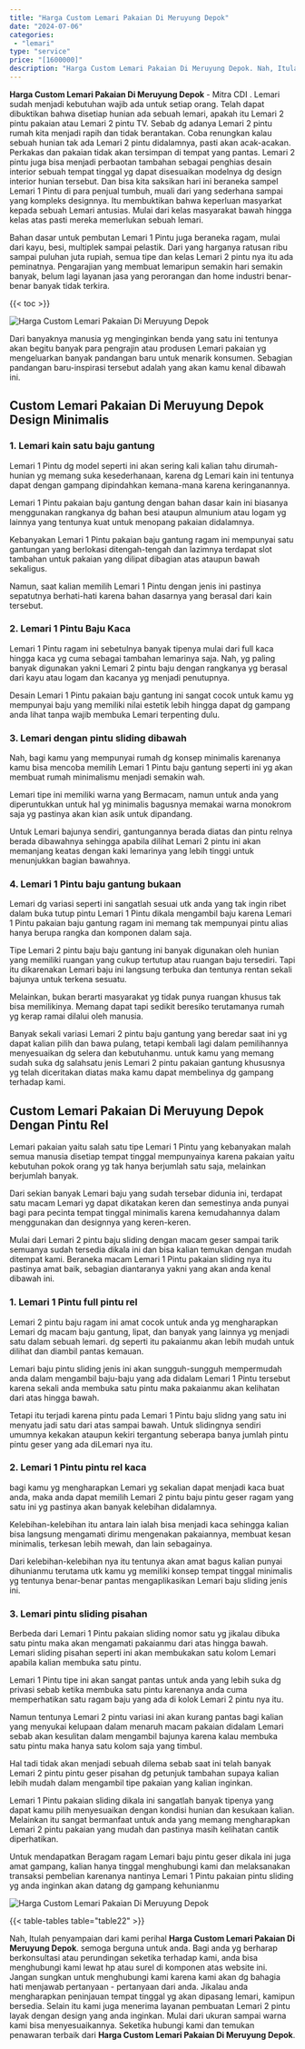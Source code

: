 ```yaml
---
title: "Harga Custom Lemari Pakaian Di Meruyung Depok"
date: "2024-07-06"
categories:
 - "lemari"
type: "service"
price: "[1600000]"
description: "Harga Custom Lemari Pakaian Di Meruyung Depok. Nah, Itulah penyampaian dari kami perihal **Harga Custom Lemari Pakaian Di Meruyung Depok**. semoga berguna un..."
---
```


**Harga Custom Lemari Pakaian Di Meruyung Depok** - Mitra CDI . Lemari sudah menjadi kebutuhan wajib ada untuk setiap orang. Telah dapat dibuktikan bahwa disetiap hunian ada sebuah lemari, apakah itu Lemari 2 pintu pakaian atau Lemari 2 pintu TV. Sebab dg adanya Lemari 2 pintu rumah kita menjadi rapih dan tidak berantakan. Coba renungkan kalau sebuah hunian tak ada Lemari 2 pintu didalamnya, pasti akan acak-acakan. Perkakas dan pakaian tidak akan tersimpan di tempat yang pantas. Lemari 2 pintu juga bisa menjadi perbaotan tambahan sebagai penghias desain interior sebuah tempat tinggal yg dapat disesuaikan modelnya dg design interior hunian tersebut. Dan bisa kita saksikan hari ini beraneka sampel Lemari 1 Pintu di para penjual tumbuh, muali dari yang sederhana sampai yang kompleks designnya. Itu membuktikan bahwa keperluan masyarkat kepada sebuah Lemari antusias. Mulai dari kelas masyarakat bawah hingga kelas atas pasti mereka memerlukan sebuah lemari.

Bahan dasar untuk pembutan Lemari 1 Pintu juga beraneka ragam, mulai dari kayu, besi, multiplek sampai pelastik. Dari yang harganya ratusan ribu sampai puluhan juta rupiah, semua tipe dan kelas Lemari 2 pintu nya itu ada peminatnya. Pengarajian yang membuat lemaripun semakin hari semakin banyak, belum lagi layanan jasa yang perorangan dan home industri benar-benar banyak tidak terkira.

{{< toc >}}

![Harga Custom Lemari Pakaian Di Meruyung Depok](/images/mebel/lemari-umum-030.jpg)

Dari banyaknya manusia yg menginginkan benda yang satu ini tentunya akan begitu banyak para pengrajin atau produsen Lemari pakaian yg mengeluarkan banyak pandangan baru untuk menarik konsumen. Sebagian pandangan baru-inspirasi tersebut adalah yang akan kamu kenal dibawah ini.

## Custom Lemari Pakaian Di Meruyung Depok Design Minimalis

### 1\. Lemari kain satu baju gantung

Lemari 1 Pintu dg model seperti ini akan sering kali kalian tahu dirumah-hunian yg memang suka kesederhanaan, karena dg Lemari kain ini tentunya dapat dengan gampang dipindahkan kemana-mana karena keringanannya.

Lemari 1 Pintu pakaian baju gantung dengan bahan dasar kain ini biasanya menggunakan rangkanya dg bahan besi ataupun almunium atau logam yg lainnya yang tentunya kuat untuk menopang pakaian didalamnya.

Kebanyakan Lemari 1 Pintu pakaian baju gantung ragam ini mempunyai satu gantungan yang berlokasi ditengah-tengah dan lazimnya terdapat slot tambahan untuk pakaian yang dilipat dibagian atas ataupun bawah sekaligus.

Namun, saat kalian memilih Lemari 1 Pintu dengan jenis ini pastinya sepatutnya berhati-hati karena bahan dasarnya yang berasal dari kain tersebut.

### 2\. Lemari 1 Pintu Baju Kaca

Lemari 1 Pintu ragam ini sebetulnya banyak tipenya mulai dari full kaca hingga kaca yg cuma sebagai tambahan lemarinya saja. Nah, yg paling banyak digunakan yakni Lemari 2 pintu baju dengan rangkanya yg berasal dari kayu atau logam dan kacanya yg menjadi penutupnya.

Desain Lemari 1 Pintu pakaian baju gantung ini sangat cocok untuk kamu yg mempunyai baju yang memiliki nilai estetik lebih hingga dapat dg gampang anda lihat tanpa wajib membuka Lemari terpenting dulu.

### 3\. Lemari dengan pintu sliding dibawah

Nah, bagi kamu yang mempunyai rumah dg konsep minimalis karenanya kamu bisa mencoba memilih Lemari 1 Pintu baju gantung seperti ini yg akan membuat rumah minimalismu menjadi semakin wah.

Lemari tipe ini memiliki warna yang Bermacam, namun untuk anda yang diperuntukkan untuk hal yg minimalis bagusnya memakai warna monokrom saja yg pastinya akan kian asik untuk dipandang.

Untuk Lemari bajunya sendiri, gantungannya berada diatas dan pintu relnya berada dibawahnya sehingga apabila dilihat Lemari 2 pintu ini akan memanjang keatas dengan kaki lemarinya yang lebih tinggi untuk menunjukkan bagian bawahnya.

### 4\. Lemari 1 Pintu baju gantung bukaan

Lemari dg variasi seperti ini sangatlah sesuai utk anda yang tak ingin ribet dalam buka tutup pintu Lemari 1 Pintu dikala mengambil baju karena Lemari 1 Pintu pakaian baju gantung ragam ini memang tak mempunyai pintu alias hanya berupa rangka dan komponen dalam saja.

Tipe Lemari 2 pintu baju baju gantung ini banyak digunakan oleh hunian yang memiliki ruangan yang cukup tertutup atau ruangan baju tersediri. Tapi itu dikarenakan Lemari baju ini langsung terbuka dan tentunya rentan sekali bajunya untuk terkena sesuatu.

Melainkan, bukan berarti masyarakat yg tidak punya ruangan khusus tak bisa memilikinya. Memang dapat tapi sedikit beresiko terutamanya rumah yg kerap ramai dilalui oleh manusia.

Banyak sekali variasi Lemari 2 pintu baju gantung yang beredar saat ini yg dapat kalian pilih dan bawa pulang, tetapi kembali lagi dalam pemilihannya menyesuaikan dg selera dan kebutuhanmu. untuk kamu yang memang sudah suka dg salahsatu jenis Lemari 2 pintu pakaian gantung khususnya yg telah diceritakan diatas maka kamu dapat membelinya dg gampang terhadap kami.

## Custom Lemari Pakaian Di Meruyung Depok Dengan Pintu Rel

Lemari pakaian yaitu salah satu tipe Lemari 1 Pintu yang kebanyakan malah semua manusia disetiap tempat tinggal mempunyainya karena pakaian yaitu kebutuhan pokok orang yg tak hanya berjumlah satu saja, melainkan berjumlah banyak.

Dari sekian banyak Lemari baju yang sudah tersebar didunia ini, terdapat satu macam Lemari yg dapat dikatakan keren dan semestinya anda punyai bagi para pecinta tempat tinggal minimalis karena kemudahannya dalam menggunakan dan designnya yang keren-keren.

Mulai dari Lemari 2 pintu baju sliding dengan macam geser sampai tarik semuanya sudah tersedia dikala ini dan bisa kalian temukan dengan mudah ditempat kami. Beraneka macam Lemari 1 Pintu pakaian sliding nya itu pastinya amat baik, sebagian diantaranya yakni yang akan anda kenal dibawah ini.

### 1\. Lemari 1 Pintu full pintu rel

Lemari 2 pintu baju ragam ini amat cocok untuk anda yg mengharapkan Lemari dg macam baju gantung, lipat, dan banyak yang lainnya yg menjadi satu dalam sebuah lemari. dg seperti itu pakaianmu akan lebih mudah untuk dilihat dan diambil pantas kemauan.

Lemari baju pintu sliding jenis ini akan sungguh-sungguh mempermudah anda dalam mengambil baju-baju yang ada didalam Lemari 1 Pintu tersebut karena sekali anda membuka satu pintu maka pakaianmu akan kelihatan dari atas hingga bawah.

Tetapi itu terjadi karena pintu pada Lemari 1 Pintu baju slidng yang satu ini menyatu jadi satu dari atas sampai bawah. Untuk slidingnya sendiri umumnya kekakan ataupun kekiri tergantung seberapa banya jumlah pintu pintu geser yang ada diLemari nya itu.

### 2\. Lemari 1 Pintu pintu rel kaca

bagi kamu yg mengharapkan Lemari yg sekalian dapat menjadi kaca buat anda, maka anda dapat memilih Lemari 2 pintu baju pintu geser ragam yang satu ini yg pastinya akan banyak kelebihan didalamnya.

Kelebihan-kelebihan itu antara lain ialah bisa menjadi kaca sehingga kalian bisa langsung mengamati dirimu mengenakan pakaiannya, membuat kesan minimalis, terkesan lebih mewah, dan lain sebagainya.

Dari kelebihan-kelebihan nya itu tentunya akan amat bagus kalian punyai dihunianmu terutama utk kamu yg memiliki konsep tempat tinggal minimalis yg tentunya benar-benar pantas mengaplikasikan Lemari baju sliding jenis ini.

### 3\. Lemari pintu sliding pisahan

Berbeda dari Lemari 1 Pintu pakaian sliding nomor satu yg jikalau dibuka satu pintu maka akan mengamati pakaianmu dari atas hingga bawah. Lemari sliding pisahan seperti ini akan membukakan satu kolom Lemari apabila kalian membuka satu pintu.

Lemari 1 Pintu tipe ini akan sangat pantas untuk anda yang lebih suka dg privasi sebab ketika membuka satu pintu karenanya anda cuma memperhatikan satu ragam baju yang ada di kolok Lemari 2 pintu nya itu.

Namun tentunya Lemari 2 pintu variasi ini akan kurang pantas bagi kalian yang menyukai kelupaan dalam menaruh macam pakaian didalam Lemari sebab akan kesulitan dalam mengambil bajunya karena kalau membuka satu pintu maka hanya satu kolom saja yang timbul.

Hal tadi tidak akan menjadi sebuah dilema sebab saat ini telah banyak Lemari 2 pintu pintu geser pisahan dg petunjuk tambahan supaya kalian lebih mudah dalam mengambil tipe pakaian yang kalian inginkan.

Lemari 1 Pintu pakaian sliding dikala ini sangatlah banyak tipenya yang dapat kamu pilih menyesuaikan dengan kondisi hunian dan kesukaan kalian. Melainkan itu sangat bermanfaat untuk anda yang memang mengharapkan Lemari 2 pintu pakaian yang mudah dan pastinya masih kelihatan cantik diperhatikan.

Untuk mendapatkan Beragam ragam Lemari baju pintu geser dikala ini juga amat gampang, kalian hanya tinggal menghubungi kami dan melaksanakan transaksi pembelian karenanya nantinya Lemari 1 Pintu pakaian pintu sliding yg anda inginkan akan datang dg gampang kehunianmu

![Harga Custom Lemari Pakaian Di Meruyung Depok](/images/mebel/lemari-buku-004.jpg)

{{< table-tables table="table22" >}}

Nah, Itulah penyampaian dari kami perihal **Harga Custom Lemari Pakaian Di Meruyung Depok**. semoga berguna untuk anda. Bagi anda yg berharap berkonsultasi atau perundingan seketika terhadap kami, anda bisa menghubungi kami lewat hp atau surel di komponen atas website ini. Jangan sungkan untuk menghubungi kami karena kami akan dg bahagia hati menjawab pertanyaan - pertanyaan dari anda. Jikalau anda mengharapkan peninjauan tempat tinggal yg akan dipasang lemari, kamipun bersedia. Selain itu kami juga menerima layanan pembuatan Lemari 2 pintu layak dengan design yang anda inginkan. Mulai dari ukuran sampai warna kami bisa menyesuaikannya. Seketika hubungi kami dan temukan penawaran terbaik dari **Harga Custom Lemari Pakaian Di Meruyung Depok**.
